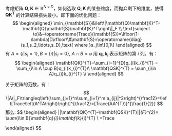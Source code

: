 考虑矩阵 $\mathbf{Q}, \mathbf{K} \in \mathbb{R}^{N\times D}$，如何选取 $\mathbf{Q,K}$ 的某些维度，而抛弃剩下的维度，使得 $\mathbf{QK^{T}}$ 的计算结果损失最小。即下面的优化问题：
$$
\begin{aligned}
\min_{\mathbf{S}}&\left\|\mathbf{Q}\mathbf{K}^T-\mathbf{Q}\mathbf{S}\mathbf{K}^T\right\|_F \\
\text{subject to}&~\operatorname{Trace}(\mathbf{S})=\lfloor(1-\lambda)D\rfloor\\&\mathbf{S}=\operatorname{diag}(s_1,s_2,\ldots,s_D),\text{ where }s_j\in\{0,1\}
\end{aligned}
$$
有 $A=\{i|s_{i}=1\}, B=\{i\}|s_{i}=0\}$, $A \cap B = \varnothing$
用 $\mathbf{q}_{i},\mathbf{k}_{i}$ 表示矩阵的第 $i$ 列。有：
$$
\begin{aligned}
\mathbf{QK}^{T}=\sum_{i=1}^{D}q_{i}k_{i}^{T} = \sum_{i\in A \cup B}q_{i}k_{i}^{T}\\
\mathbf{QSK}^{T} = \sum_{i\in A}q_{i}k_{i}^{T} \\
\end{aligned}
$$

关于矩阵的范数，有：
$$
\|A\|_F\triangleq\left(\sum_{j=1}^n\sum_{i=1}^m|a_{ij}|^2\right)^{\frac12}=\left[Trace\left(A^TA\right)\right]^{\frac12}=[Trace(AA^{T})]^{\frac{1}{2}}
$$
那么:
$$
\begin{aligned}
||\mathbf{QK}^{T}-\mathbf{QSK}^{T}||_{F}^{2}= \sum_{i\in B}\mathbf{q}_{i}\mathbf{k}_{i}^{T} \\
=Trace


\end{aligned}
$$